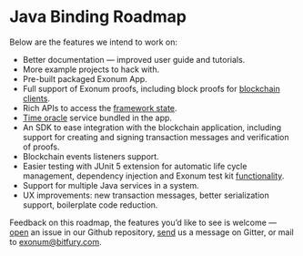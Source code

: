 # Java Binding Roadmap

Below are the features we intend to work on:

* Better documentation — improved user guide and tutorials.
* More example projects to hack with.
* Pre-built packaged Exonum App.
* Full support of Exonum proofs, including block proofs 
  for [blockchain clients](https://exonum.com/doc/architecture/clients/).
* Rich APIs to access the [framework state](https://exonum.com/doc/architecture/storage/#system-tables).
* [Time oracle](https://exonum.com/doc/advanced/time/) service bundled in the app.
* An SDK to ease integration with the blockchain application, including
  support for creating and signing transaction messages and verification of proofs.
* Blockchain events listeners support.
* Easier testing with JUnit 5 extension for automatic life cycle management,
  dependency injection and Exonum test kit [functionality](https://exonum.com/doc/advanced/service-testing/).
* Support for multiple Java services in a system.
* UX improvements: new transaction messages, better serialization support, 
  boilerplate code reduction.

Feedback on this roadmap, the features you’d like to see is welcome&nbsp;—
[open](https://github.com/exonum/exonum-java-binding/issues/new)
an issue in our Github repository, [send](https://gitter.im/exonum/exonum-java-binding) us
a message on Gitter, or mail to [exonum@bitfury.com](mailto:exonum@bitfury.com).

